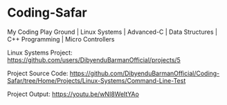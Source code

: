 # Coding-Safar
My Coding Play Ground | Linux Systems | Advanced-C | Data Structures | C++ Programming | Micro Controllers

Linux Systems Project: https://github.com/users/DibyenduBarmanOfficial/projects/5

Project Source Code: https://github.com/DibyenduBarmanOfficial/Coding-Safar/tree/Home/Projects/Linux-Systems/Command-Line-Test

Project Output: https://youtu.be/wNI8WeItYAo
